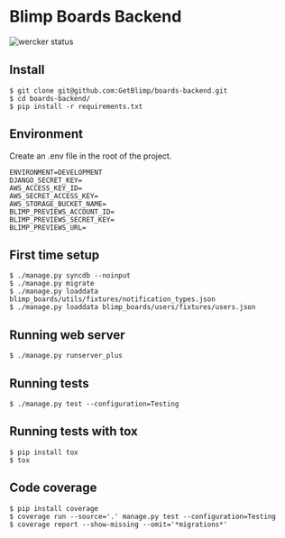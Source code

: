 # Blimp Boards Backend

![wercker status](https://app.wercker.com/status/24f70b41859e7084501e7e4bf4ad3c18 "wercker status")

## Install

```
$ git clone git@github.com:GetBlimp/boards-backend.git
$ cd boards-backend/
$ pip install -r requirements.txt
```

## Environment
Create an .env file in the root of the project.

```
ENVIRONMENT=DEVELOPMENT
DJANGO_SECRET_KEY=
AWS_ACCESS_KEY_ID=
AWS_SECRET_ACCESS_KEY=
AWS_STORAGE_BUCKET_NAME=
BLIMP_PREVIEWS_ACCOUNT_ID=
BLIMP_PREVIEWS_SECRET_KEY=
BLIMP_PREVIEWS_URL=
```

## First time setup

```
$ ./manage.py syncdb --noinput
$ ./manage.py migrate
$ ./manage.py loaddata blimp_boards/utils/fixtures/notification_types.json
$ ./manage.py loaddata blimp_boards/users/fixtures/users.json
```

## Running web server

```
$ ./manage.py runserver_plus
```

## Running tests

```
$ ./manage.py test --configuration=Testing
```

## Running tests with tox

```
$ pip install tox
$ tox
```

## Code coverage

```
$ pip install coverage
$ coverage run --source='.' manage.py test --configuration=Testing
$ coverage report --show-missing --omit='*migrations*'
```
